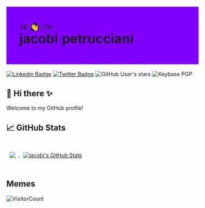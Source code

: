 [![jacobi's github banner](./assets/header.png)](https://cobi.dev)

[![Linkedin Badge](https://img.shields.io/badge/-LinkedIn-0e76a8?style=flat-square&logo=Linkedin&logoColor=white)](https://linkedin.com/in/jpetrucciani)
[![Twitter Badge](https://img.shields.io/badge/-Twitter-00acee?style=flat-square&logo=Twitter&logoColor=white)](https://twitter.com/__jacobi)
![GitHub User's stars](https://img.shields.io/github/stars/jpetrucciani?logo=github&style=flat-square)
![Keybase PGP](https://img.shields.io/keybase/pgp/jacobi?style=flat-square)

## 🧙 Hi there ✨

Welcome to my GitHub profile!

<!--
**jpetrucciani/jpetrucciani** is a ✨ _special_ ✨ repository because its `README.md` (this file) appears on your GitHub profile.

Here are some ideas to get you started:

- 🔭 I’m currently working on ...
- 🌱 I’m currently learning ...
- ⚡ Fun fact: ...
-->

## &#x1f4c8; GitHub Stats

<br>
<a href="https://github.com/jpetrucciani">
  <img align="center" style="margin:0.5rem" src="https://github-readme-stats.vercel.app/api/top-langs/?username=jpetrucciani&hide=html,css&layout=compact&theme=radical" />
</a>
<a href="https://github.com/jpetrucciani">
  <img align="center" style="margin:0.5rem" src="https://github-readme-stats.vercel.app/api?username=jpetrucciani&show_icons=true&line_height=27&count_private=true&theme=radical" alt="jacobi's GitHub Stats" />
</a>
<br>
<br>

## Memes

![VisitorCount](https://profile-counter.glitch.me/jpetrucciani/count.svg)

